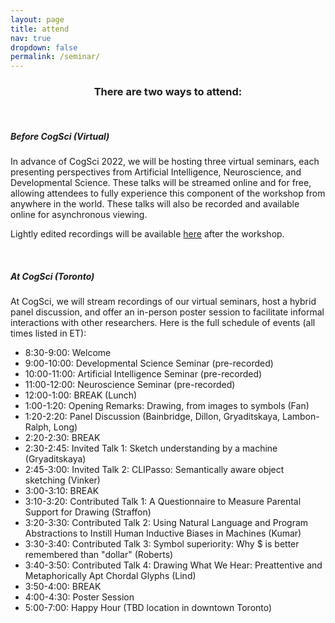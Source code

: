 ```yaml
---
layout: page
title: attend
nav: true
dropdown: false
permalink: /seminar/
---
```


<div style="text-align: center;">
<p><h3>There are two ways to attend:</h3></p>
</div>

<br>

<div>
<p><h5><b>Before CogSci (Virtual)</b></h5></p>
</div>

<div>
<p>In advance of CogSci 2022, we will be hosting three virtual seminars, each presenting perspectives from Artificial Intelligence, Neuroscience, and Developmental Science. These talks will be streamed online and for free, allowing attendees to fully experience this component of the workshop from anywhere in the world. These talks will also be recorded and available online for asynchronous viewing.</p>

<p>Lightly edited recordings will be available <a href = "https://images2symbols.github.io/schedule/">here</a> after the workshop.</p>
</div>

<br>

<div>

<p><h5><b>At CogSci (Toronto)</b></h5></p>
</div>

<div>
<p> At CogSci, we will stream recordings of our virtual seminars, host a hybrid panel discussion, and offer an in-person poster session to facilitate informal interactions with other researchers. Here is the full schedule of events (all times listed in ET):</p>

<p> <ul> 

<li>8:30-9:00: Welcome </li>
<li>9:00-10:00: Developmental Science Seminar (pre-recorded)</li>
<li>10:00-11:00: Artificial Intelligence Seminar (pre-recorded)</li>
<li>11:00-12:00: Neuroscience Seminar (pre-recorded)</li>
<li>12:00-1:00: BREAK (Lunch)</li>
<li>1:00-1:20: Opening Remarks: Drawing, from images to symbols (Fan)</li>
<li>1:20-2:20: Panel Discussion (Bainbridge, Dillon, Gryaditskaya, Lambon-Ralph, Long) </li>
<li>2:20-2:30: BREAK </li>
<li>2:30-2:45: Invited Talk 1: Sketch understanding by a machine (Gryaditskaya)</li>
<li>2:45-3:00: Invited Talk 2: CLIPasso: Semantically aware object sketching (Vinker)</li>
<li>3:00-3:10: BREAK </li>
<li>3:10-3:20: Contributed Talk 1: A Questionnaire to Measure Parental Support for Drawing (Straffon) </li>
<li>3:20-3:30: Contributed Talk 2: Using Natural Language and Program Abstractions to Instill Human Inductive Biases in Machines (Kumar) </li>
<li>3:30-3:40: Contributed Talk 3: Symbol superiority: Why $ is better remembered than "dollar" (Roberts) </li>
<li>3:40-3:50: Contributed Talk 4: Drawing What We Hear: Preattentive and Metaphorically Apt Chordal Glyphs (Lind)</li>
<li>3:50-4:00: BREAK</li>
<li>4:00-4:30: Poster Session</li>
<li>5:00-7:00: Happy Hour (TBD location in downtown Toronto)</li>

</ul> </p>



</div>
